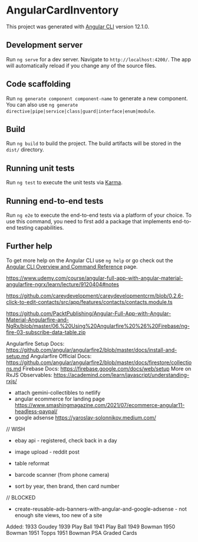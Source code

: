 # AngularCardInventory

This project was generated with [Angular CLI](https://github.com/angular/angular-cli) version 12.1.0.

## Development server

Run `ng serve` for a dev server. Navigate to `http://localhost:4200/`. The app will automatically reload if you change any of the source files.

## Code scaffolding

Run `ng generate component component-name` to generate a new component. You can also use `ng generate directive|pipe|service|class|guard|interface|enum|module`.

## Build

Run `ng build` to build the project. The build artifacts will be stored in the `dist/` directory.

## Running unit tests

Run `ng test` to execute the unit tests via [Karma](https://karma-runner.github.io).

## Running end-to-end tests

Run `ng e2e` to execute the end-to-end tests via a platform of your choice. To use this command, you need to first add a package that implements end-to-end testing capabilities.

## Further help

To get more help on the Angular CLI use `ng help` or go check out the [Angular CLI Overview and Command Reference](https://angular.io/cli) page.

https://www.udemy.com/course/angular-full-app-with-angular-material-angularfire-ngrx/learn/lecture/9120404#notes

https://github.com/careydevelopment/careydevelopmentcrm/blob/0.2.6-click-to-edit-contacts/src/app/features/contacts/contacts.module.ts

https://github.com/PacktPublishing/Angular-Full-App-with-Angular-Material-Angularfire-and-NgRx/blob/master/06.%20Using%20Angularfire%20%26%20Firebase/ng-fire-03-subscribe-data-table.zip

Angularfire Setup Docs: https://github.com/angular/angularfire2/blob/master/docs/install-and-setup.md
Angularfire Official Docs: https://github.com/angular/angularfire2/blob/master/docs/firestore/collections.md
Firebase Docs: https://firebase.google.com/docs/web/setup
More on RxJS Observables: https://academind.com/learn/javascript/understanding-rxjs/

- attach gemini-collectibles to netlify
- angular ecommerce for landing page https://www.smashingmagazine.com/2021/07/ecommerce-angular11-headless-paypal/
- google adsense https://yaroslav-solonnikov.medium.com/

// WISH

- ebay api - registered, check back in a day
- image upload - reddit post
- table reformat
- barcode scanner (from phone camera)

- sort by year, then brand, then card number

// BLOCKED

- create-reusable-ads-banners-with-angular-and-google-adsense - not enough site views, too new of a site

Added:
1933 Goudey
1939 Play Ball
1941 Play Ball
1949 Bowman
1950 Bowman
1951 Topps
1951 Bowman
PSA Graded Cards
